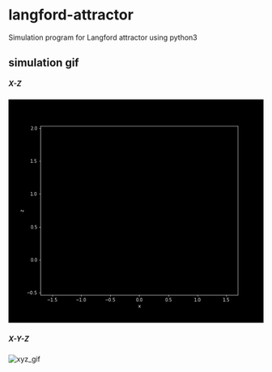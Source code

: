 # langford-attractor
Simulation program for Langford attractor using python3

## simulation gif
##### X-Z  
![xz_gif](https://github.com/KKawaguchi1219/langford-attractor/blob/pic/test_xz.gif)  
##### X-Y-Z  
![xyz_gif](https://github.com/KKawaguchi1219/langford-attractor/blob/pic/test.gif)  
